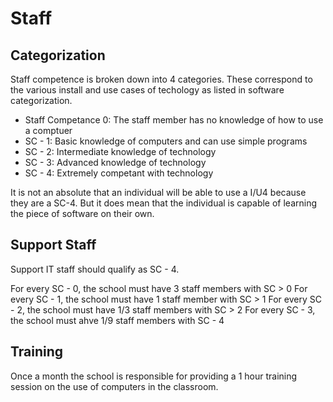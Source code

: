 # Staff

## Categorization

Staff competence is broken down into 4 categories. These correspond to the various install and use cases of techology as listed in software categorization.

* Staff Competance 0: The staff member has no knowledge of how to use a comptuer
* SC - 1: Basic knowledge of computers and can use simple programs
* SC - 2: Intermediate knowledge of technology
* SC - 3: Advanced knowledge of technology
* SC - 4: Extremely competant with technology

It is not an absolute that an individual will be able to use a I/U4 because they are a SC-4. But it does mean that the individual is capable of learning the piece of software on their own.

## Support Staff

Support IT staff should qualify as SC - 4.

For every SC - 0, the school must have 3 staff members with SC > 0
For every SC - 1, the school must have 1 staff member with SC > 1
For every SC - 2, the school must have 1/3 staff members with SC > 2
For every SC - 3, the school must ahve 1/9 staff members with SC - 4

## Training

Once a month the school is responsible for providing a 1 hour training session on the use of computers in the classroom.
